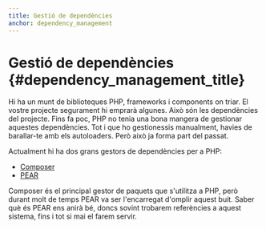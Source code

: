 ```yaml
---
title: Gestió de dependències
anchor: dependency_management
---
```


# Gestió de dependències {#dependency_management_title}

Hi ha un munt de biblioteques PHP, frameworks i components on triar. El vostre projecte segurament hi emprarà algunes. Això són les dependències del projecte. Fins fa poc, PHP no tenia una bona mangera de gestionar aquestes dependències. Tot i que ho gestionessis manualment, havies de barallar-te amb els autoloaders. Però això ja forma part del passat.

Actualment hi ha dos grans gestors de dependències per a PHP:

- [Composer]
- [PEAR]

Composer és el principal gestor de paquets que s'utilitza a PHP, però durant molt de temps PEAR va ser l'encarregat d'omplir aquest buit. Saber què és PEAR ens anirà bé, doncs sovint trobarem referències a aquest sistema, fins i tot si mai el farem servir.

[Composer]: /#composer_and_packagist
[PEAR]: /#pear